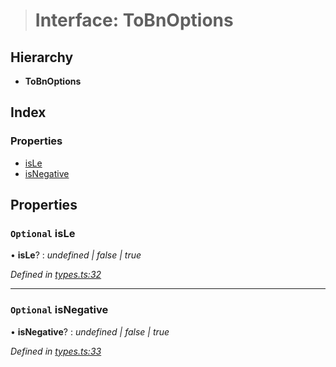 > # Interface: ToBnOptions

## Hierarchy

* **ToBnOptions**

## Index

### Properties

* [isLe](_types_.tobnoptions.md#optional-isle)
* [isNegative](_types_.tobnoptions.md#optional-isnegative)

## Properties

### `Optional` isLe

• **isLe**? : *undefined | false | true*

*Defined in [types.ts:32](https://github.com/polkadot-js/common/blob/ef38591/packages/util/src/types.ts#L32)*

___

### `Optional` isNegative

• **isNegative**? : *undefined | false | true*

*Defined in [types.ts:33](https://github.com/polkadot-js/common/blob/ef38591/packages/util/src/types.ts#L33)*